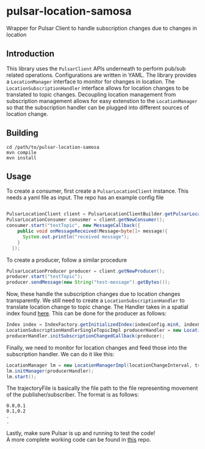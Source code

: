 # pulsar-location-samosa
Wrapper for Pulsar Client to handle subscription changes due to changes in location
## Introduction  
This library uses the `PulsarClient` APIs underneath to perform pub/sub related operations. Configurations are written in YAML. The library provides a `LocationManager` interface to monitor for changes in location. The `LocationSubscriptionHandler` interface allows for location changes to be translated to topic changes. Decoupling location management from subscription management allows for easy extenstion to the `LocationManager` so that the subscription handler can be plugged into different sources of location change.   
## Building  
```shell  
cd /path/to/pulsar-location-samosa  
mvn compile  
mvn install  
```  
## Usage  
To create a consumer, first create a `PulsarLocationClient` instance. This needs a yaml file as input. The repo has an example config file  
``` java 

PulsarLocationClient client = PulsarLocationClientBuilder.getPulsarLocationClient("pulsar.yaml");  
PulsarLocationConsumer conusmer = client.getNewConsumer();  
consumer.start("testTopic", new MessageCallback({  
    public void onMessageReceived(Message<byte[]> message){    
      System.out.println("received message");  
    }  
  });  
```
To create a producer, follow a similar procedure  
```java  
PulsarLocationProducer producer = client.getNewProducer();  
producer.start("testTopic");  
producer.sendMessage(new String("test-message").getBytes());  
```   
Now, these handle the subscription changes due to location changes transparently. We still need to create a `LocationSubscriptionHandler` to translate location change to topic change. The Handler takes in a spatial index found [here](https://github.com/Manasvini/indexPerf). This can be done for the producer as follows:  
```java  
Index index = IndexFactory.getInitializedIndex(indexConfig.minX, indexConfig.minY, indexConfig.maxX, indexConfig.maxY, indexConfig.blockSize, IndexFactory.IndexType.GEOHASH, props);  
LocationSubscriptionHandlerSingleTopicImpl producerHandler = new LocationSubscriptionHandlerSingleTopicImpl(index);  
producerHandler.initSubscriptionChangedCallback(producer);
```
Finally, we need to monitor for location changes and feed those into the subscription handler. We can do it like this:  
```java  
LocationManager lm = new LocationManagerImpl(locationChangeInterval, trajectoryFile); 
lm.initManager(producerHandler);  
lm.start(); 
```
The trajectoryFile is basically the file path to the file representing movement of the publisher/subscriber. The format is as follows:  
```csv  
0.0,0.1
0.1,0.2
.
.
```
Lastly, make sure Pulsar is up and running to test the code!  
A more complete working code can be found in [this](https://github.com/Manasvini/samosa-tester) repo. 

  
